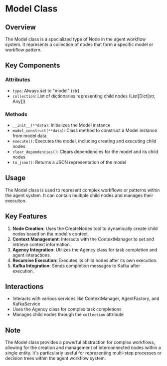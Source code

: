 # Model Class

## Overview
The Model class is a specialized type of Node in the agent workflow system. It represents a collection of nodes that form a specific model or workflow pattern.

## Key Components

### Attributes
- `type`: Always set to "model" (str)
- `collection`: List of dictionaries representing child nodes (List[Dict[str, Any]])

### Methods
- `__init__(**data)`: Initializes the Model instance
- `model_construct(**data)`: Class method to construct a Model instance from model data
- `execute()`: Executes the model, including creating and executing child nodes
- `clear_dependencies()`: Clears dependencies for the model and its child nodes
- `to_json()`: Returns a JSON representation of the model

## Usage
The Model class is used to represent complex workflows or patterns within the agent system. It can contain multiple child nodes and manages their execution.

## Key Features
1. **Node Creation**: Uses the CreateNodes tool to dynamically create child nodes based on the model's context.
2. **Context Management**: Interacts with the ContextManager to set and retrieve context information.
3. **Agency Integration**: Utilizes the Agency class for task completion and agent interactions.
4. **Recursive Execution**: Executes its child nodes after its own execution.
5. **Kafka Integration**: Sends completion messages to Kafka after execution.

## Interactions
- Interacts with various services like ContextManager, AgentFactory, and KafkaService
- Uses the Agency class for complex task completions
- Manages child nodes through the `collection` attribute

## Note
The Model class provides a powerful abstraction for complex workflows, allowing for the creation and management of interconnected nodes within a single entity. It's particularly useful for representing multi-step processes or decision trees within the agent workflow system.
